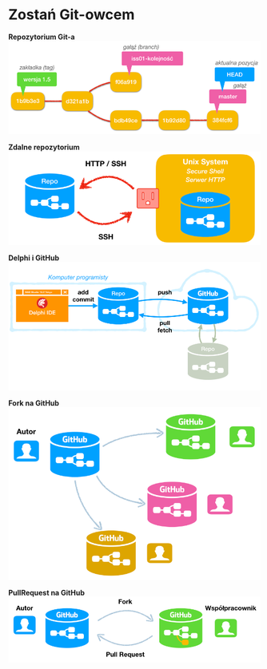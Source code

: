 # Zostań Git-owcem

**Repozytorium Git-a**
![Repozytorium Git](./assets/images/g01-repozytorium.png)

**Zdalne repozytorium**
![Zdalne repozytorium](./assets/images/g02-zdalne.png)

**Delphi i GitHub**
![Delphi i GitHub](./assets/images/g03-delphi-github.png)

**Fork na GitHub**
![Fork na GitHub](./assets/images/g04-fork-github.png)

**PullRequest na GitHub**
![PullRequest na GitHub](./assets/images/g05-pull-request-github.png)


![]()
